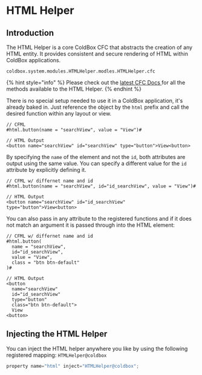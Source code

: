 # HTML Helper

## Introduction

The HTML Helper is a core ColdBox CFC that abstracts the creation of any HTML entity. It provides consistent and secure rendering of HTML within ColdBox applications.

```text
coldbox.system.modules.HTMLHelper.modles.HTMLHelper.cfc
```

{% hint style="info" %}
Please check out the [latest CFC Docs ](http://apidocs.ortussolutions.com/coldbox/current)for all the methods available to the HTML Helper.
{% endhint %}

There is no special setup needed to use it in a ColdBox application, it's already baked in. Just reference the object by the `html` prefix and call the desired function within any layout or view.

```markup
// CFML
#html.button(name = "searchView", value = "View")#

// HTML Output
<button name="searchView" id="searchView" type="button">View<button>
```

By specifying the `name` of the element and not the `id`, both attributes are output using the same value. You can specify a different value for the `id` attribute by explicitly defining it.

```markup
// CFML w/ differnet name and id
#html.button(name = "searchView", id="id_searchView", value = "View")#

// HTML Output
<button name="searchView" id="id_searchView" type="button">View<button>
```

You can also pass in any attribute to the registered functions and if it does not match an argument it is passed through into the HTML element:

```markup
// CFML w/ differnet name and id
#html.button(
  name = "searchView", 
  id="id_searchView",
  value = "View",
  class = "btn btn-default"
)#

// HTML Output
<button 
  name="searchView" 
  id="id_searchView" 
  type="button" 
  class="btn btn-default">
  View
<button>
```

## Injecting the HTML Helper

You can inject the HTML helper anywhere you like by using the following registered mapping: `HTMLHelper@coldbox`

```javascript
property name="html" inject="HTMLHelper@coldbox";
```

